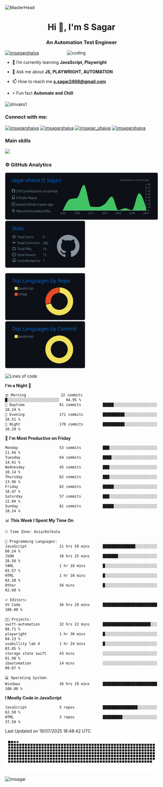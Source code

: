 ![MasterHead](https://user-images.githubusercontent.com/74038190/213910845-af37a709-8995-40d6-be59-724526e3c3d7.gif)
<h1 align="center">Hi 👋, I'm S Sagar</h1>
<h3 align="center">An Automation Test Engineer</h3>
 <img
      src="https://user-images.githubusercontent.com/74038190/238353480-219bcc70-f5dc-466b-9a60-29653d8e8433.gif"
      alt="coding"
      width="300"
      align="right"
    />



<p align="left"> <a href="https://twitter.com/imsagarshaiva" target="blank"><img src="https://img.shields.io/twitter/follow/imsagarshaiva?logo=twitter&style=for-the-badge" alt="imsagarshaiva" /></a><style="margin-top: 10px" /p>

- 🌱 I’m currently learning **JavaScript, Playwright**

- 💬 Ask me about **JS, PLAYWRIGHT, AUTOMATION**

- 📫 How to reach me **s.sagar2468@gmail.com**

- ⚡ Fun fact **Automate and Chill**

<p align="left"> <img src="https://komarev.com/ghpvc/?username=shivaks1&label=Profile%20views&color=0e75b6&style=flat" alt="shivaks1" /> </p>
<h3 align="left">Connect with me:</h3>
<p align="left">
<a href="https://twitter.com/imsagarshaiva" target="blank"><img align="center" src="https://raw.githubusercontent.com/rahuldkjain/github-profile-readme-generator/master/src/images/icons/Social/twitter.svg" alt="imsagarshaiva" height="30" width="40" /></a>
<a href="https://linkedin.com/in/imsagarshaiva" target="blank"><img align="center" src="https://raw.githubusercontent.com/rahuldkjain/github-profile-readme-generator/master/src/images/icons/Social/linked-in-alt.svg" alt="imsagarshaiva" height="30" width="40" /></a>
<a href="https://instagram.com/imsagar_shaiva" target="blank"><img align="center" src="https://raw.githubusercontent.com/rahuldkjain/github-profile-readme-generator/master/src/images/icons/Social/instagram.svg" alt="imsagar_shaiva" height="30" width="40" /></a>
<a href="https://www.leetcode.com/imsagarshaiva" target="blank"><img align="center" src="https://raw.githubusercontent.com/rahuldkjain/github-profile-readme-generator/master/src/images/icons/Social/leet-code.svg" alt="imsagarshaiva" height="30" width="40" /></a>
</p>

### Main skills
<p align="left">
  <a href="https://go-skill-icons.vercel.app/">
    <img
      src="https://go-skill-icons.vercel.app/api/icons?i=javascript,playwright,html,css,nodejs,git,github"
    />
  </a>
</p>

### ⚙️ GitHub Analytics

<p float="left">
  <img height="155em" src="https://raw.githubusercontent.com/sagar-shaiva/sagar-shaiva/master/profile-summary-card-output/github_dark/0-profile-details.svg"/>
  <img height="155em" src="https://raw.githubusercontent.com/sagar-shaiva/sagar-shaiva/master/profile-summary-card-output/github_dark/3-stats.svg"/>
</p>
<p float="left">
 <img height="155em" src="https://raw.githubusercontent.com/sagar-shaiva/sagar-shaiva/master/profile-summary-card-output/github_dark/1-repos-per-language.svg" />
 <img height="155em" src="https://raw.githubusercontent.com/sagar-shaiva/sagar-shaiva/master/profile-summary-card-output/github_dark/2-most-commit-language.svg" alt="sagar-shaiva"/>
</p>

<!--START_SECTION:waka-->
![Lines of code](https://img.shields.io/badge/From%20Hello%20World%20I%27ve%20Written-29.7%20thousand%20lines%20of%20code-blue)

**I'm a Night 🦉** 

```text
🌞 Morning                22 commits          █░░░░░░░░░░░░░░░░░░░░░░░░   04.95 % 
🌆 Daytime                81 commits          █████░░░░░░░░░░░░░░░░░░░░   18.24 % 
🌃 Evening                171 commits         ██████████░░░░░░░░░░░░░░░   38.51 % 
🌙 Night                  170 commits         ██████████░░░░░░░░░░░░░░░   38.29 % 
```
📅 **I'm Most Productive on Friday** 

```text
Monday                   53 commits          ███░░░░░░░░░░░░░░░░░░░░░░   11.94 % 
Tuesday                  64 commits          ████░░░░░░░░░░░░░░░░░░░░░   14.41 % 
Wednesday                45 commits          ███░░░░░░░░░░░░░░░░░░░░░░   10.14 % 
Thursday                 62 commits          ███░░░░░░░░░░░░░░░░░░░░░░   13.96 % 
Friday                   82 commits          █████░░░░░░░░░░░░░░░░░░░░   18.47 % 
Saturday                 57 commits          ███░░░░░░░░░░░░░░░░░░░░░░   12.84 % 
Sunday                   81 commits          █████░░░░░░░░░░░░░░░░░░░░   18.24 % 
```


📊 **This Week I Spent My Time On** 

```text
🕑︎ Time Zone: Asia/Kolkata

💬 Programming Languages: 
JavaScript               21 hrs 59 mins      ███████████████░░░░░░░░░░   60.24 % 
JSON                     10 hrs 25 mins      ███████░░░░░░░░░░░░░░░░░░   28.58 % 
YAML                     1 hr 18 mins        █░░░░░░░░░░░░░░░░░░░░░░░░   03.57 % 
HTML                     1 hr 10 mins        █░░░░░░░░░░░░░░░░░░░░░░░░   03.20 % 
Other                    56 mins             █░░░░░░░░░░░░░░░░░░░░░░░░   02.60 % 

🔥 Editors: 
VS Code                  36 hrs 29 mins      █████████████████████████   100.00 % 

🐱‍💻 Projects: 
swift-automation         32 hrs 22 mins      ██████████████████████░░░   88.71 % 
playwright               1 hr 30 mins        █░░░░░░░░░░░░░░░░░░░░░░░░   04.13 % 
usabillity lab 4         1 hr 24 mins        █░░░░░░░░░░░░░░░░░░░░░░░░   03.85 % 
storage state swift      43 mins             ░░░░░░░░░░░░░░░░░░░░░░░░░   01.98 % 
ibautomation             14 mins             ░░░░░░░░░░░░░░░░░░░░░░░░░   00.67 % 

💻 Operating System: 
Windows                  36 hrs 29 mins      █████████████████████████   100.00 % 
```

**I Mostly Code in JavaScript** 

```text
JavaScript               5 repos             ████████████████░░░░░░░░░   62.50 % 
HTML                     3 repos             █████████░░░░░░░░░░░░░░░░   37.50 % 
```




 Last Updated on 19/07/2025 18:48:42 UTC
<!--END_SECTION:waka-->

<picture>
  <source media="(prefers-color-scheme: dark)" srcset="https://raw.githubusercontent.com/sagar-shaiva/sagar-shaiva/output/github-snake-dark.svg" />
  <source media="(prefers-color-scheme: light)" srcset="https://raw.githubusercontent.com/sagar-shaiva/sagar-shaiva/output/github-snake.svg" />
  <img alt="github-snake" src="https://raw.githubusercontent.com/sagar-shaiva/sagar-shaiva/output/github-snake.svg" />
</picture>

<p><a href="https://www.buymeacoffee.com/imsagar"> <img align="left"  src="https://cdn.buymeacoffee.com/buttons/v2/default-yellow.png" height="45" width="180" alt="imsagar" /></a></p>
